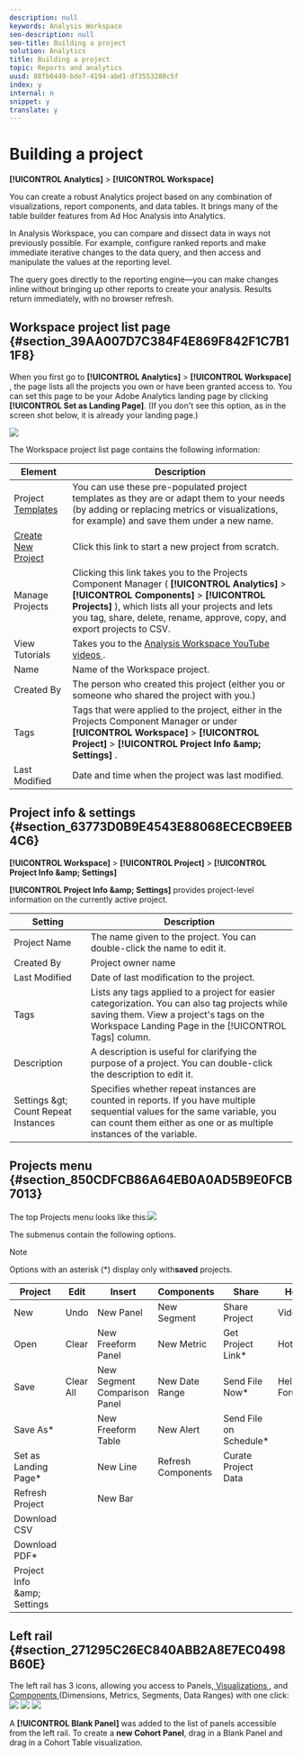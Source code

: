 ```yaml
---
description: null
keywords: Analysis Workspace
seo-description: null
seo-title: Building a project
solution: Analytics
title: Building a project
topic: Reports and analytics
uuid: 88fb0449-bde7-4194-abd1-df3553288c5f
index: y
internal: n
snippet: y
translate: y
---
```


# Building a project

**[!UICONTROL  Analytics]** > **[!UICONTROL  Workspace]** 

You can create a robust Analytics project based on any combination of visualizations, report components, and data tables. It brings many of the table builder features from Ad Hoc Analysis into Analytics. 

In Analysis Workspace, you can compare and dissect data in ways not previously possible. For example, configure ranked reports and make immediate iterative changes to the data query, and then access and manipulate the values at the reporting level. 

The query goes directly to the reporting engine—you can make changes inline without bringing up other reports to create your analysis. Results return immediately, with no browser refresh. 

## Workspace project list page {#section_39AA007D7C384F4E869F842F1C7B11F8}

When you first go to  **[!UICONTROL  Analytics]** > **[!UICONTROL  Workspace]** , the page lists all the projects you own or have been granted access to. You can set this page to be your Adobe Analytics landing page by clicking **[!UICONTROL  Set as Landing Page]**. (If you don't see this option, as in the screen shot below, it is already your landing page.) 

![](assets/sample-project.png) 

The Workspace project list page contains the following information: 

|  Element  | Description  |
|---|---|
|  Project [ Templates ](../analysis_workspace_bucket/freeform_overview/starter_projects.md#concept_49B9A327C5004DB0A4BE6291435625C5)  | You can use these pre-populated project templates as they are or adapt them to your needs (by adding or replacing metrics or visualizations, for example) and save them under a new name.  |
|  [ Create New Project ](../analysis_workspace_bucket/freeform_overview/t_freeform_project.md#task_C2C698ACC7954062A28E4784911E6CF2)  | Click this link to start a new project from scratch.  |
|  Manage Projects  | Clicking this link takes you to the Projects Component Manager (  **[!UICONTROL  Analytics]** > **[!UICONTROL  Components]** > **[!UICONTROL  Projects]** ), which lists all your projects and lets you tag, share, delete, rename, approve, copy, and export projects to CSV.  |
|  View Tutorials  | Takes you to the [ Analysis Workspace YouTube videos ](https://www.youtube.com/playlist?list=PL2tCx83mn7GuNnQdYGOtlyCu0V5mEZ8sS).  |
|  Name  | Name of the Workspace project.  |
|  Created By  | The person who created this project (either you or someone who shared the project with you.)  |
|  Tags  | Tags that were applied to the project, either in the Projects Component Manager or under  **[!UICONTROL  Workspace]** > **[!UICONTROL  Project]** > **[!UICONTROL  Project Info &amp;amp; Settings]** .  |
|  Last Modified  | Date and time when the project was last modified.  |


## Project info &amp; settings {#section_63773D0B9E4543E88068ECECB9EEB4C6}

**[!UICONTROL  Workspace]** > **[!UICONTROL  Project]** > **[!UICONTROL  Project Info &amp;amp; Settings]** 

**[!UICONTROL  Project Info &amp;amp; Settings]** provides project-level information on the currently active project. 

|  Setting  | Description  |
|---|---|
|  Project Name  | The name given to the project. You can double-click the name to edit it.  |
|  Created By  | Project owner name  |
|  Last Modified  | Date of last modification to the project.  |
|  Tags  | Lists any tags applied to a project for easier categorization. You can also tag projects while saving them. View a project's tags on the Workspace Landing Page in the [!UICONTROL  Tags] column.  |
|  Description  | A description is useful for clarifying the purpose of a project. You can double-click the description to edit it.  |
|  Settings &amp;gt; Count Repeat Instances  | Specifies whether repeat instances are counted in reports. If you have multiple sequential values for the same variable, you can count them either as one or as multiple instances of the variable.  |


## Projects menu {#section_850CDFCB86A64EB0A0AD5B9E0FCB7013}

The top Projects menu looks like this:![](assets/new-project-menus.png) 

The submenus contain the following options. 

>[!NOTE]
>
>Options with an asterisk (*) display only with**saved** projects. 


|  Project  | Edit  | Insert  | Components  | Share  | Help  |
|---|---|---|---|---|---|
|  New  | Undo  | New Panel  | New Segment  | Share Project  | Videos  |
|  Open  | Clear  | New Freeform Panel  | New Metric  | Get Project Link* | Hotkeys  |
|  Save  | Clear All  | New Segment Comparison Panel  | New Date Range  | Send File Now* | Help Forum  |
|  Save As* |  | New Freeform Table  | New Alert  | Send File on Schedule* |  |
|  Set as Landing Page* |  | New Line  | Refresh Components  | Curate Project Data  |  |
|  Refresh Project  |  | New Bar  |  |  |  |
|  Download CSV  |  |  |  |  |  |
|  Download PDF* |  |  |  |  |  |
|  Project Info &amp;amp; Settings  |  |  |  |  |  |


## Left rail {#section_271295C26EC840ABB2A8E7EC0498B60E}

The left rail has 3 icons, allowing you access to Panels,[ Visualizations ](../analysis_workspace_bucket/freeform-analysis-visualizations.md#concept_09242627629147A88A68F1506954C276), and [ Components ](../analysis_workspace_bucket/analysis-workspace-components.md#concept_BEBE3A75E072495D9E2F895567BBD462)(Dimensions, Metrics, Segments, Data Ranges) with one click: ![](assets/panels.png)  ![](assets/visualizations.png)  ![](assets/components.png) 

A **[!UICONTROL  Blank Panel]** was added to the list of panels accessible from the left rail. To create a **new Cohort Panel**, drag in a Blank Panel and drag in a Cohort Table visualization. 

